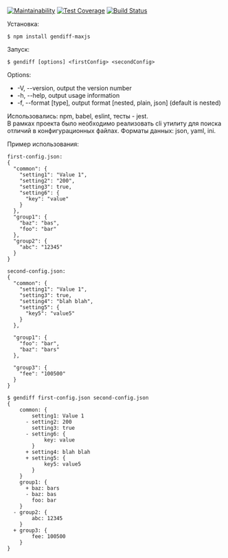 [![Maintainability](https://api.codeclimate.com/v1/badges/03785efcd227a5955cd9/maintainability)](https://codeclimate.com/github/maximjs/project-lvl2-s161/maintainability)
[![Test Coverage](https://api.codeclimate.com/v1/badges/03785efcd227a5955cd9/test_coverage)](https://codeclimate.com/github/maximjs/project-lvl2-s161/test_coverage)
[![Build Status](https://travis-ci.org/maximjs/project-lvl2-s161.svg?branch=master)](https://travis-ci.org/maximjs/project-lvl2-s161)

Установка:
```
$ npm install gendiff-maxjs
```

Запуск:
```
$ gendiff [options] <firstConfig> <secondConfig>
```
Options:  
* -V, --version, output the version number
* -h, --help, output usage information
* -f, --format [type], output format [nested, plain, json] (default is nested)

Использовались: npm, babel, eslint, тесты - jest.  
В рамках проекта было необходимо реализовать cli утилиту для поиска отличий в конфигурационных файлах. Форматы данных: json, yaml, ini.

Пример использования:
```
first-config.json:
{
  "common": {
    "setting1": "Value 1",
    "setting2": "200",
    "setting3": true,
    "setting6": {
      "key": "value"
    }
  },
  "group1": {
    "baz": "bas",
    "foo": "bar"
  },
  "group2": {
    "abc": "12345"
  }
}

second-config.json:
{
  "common": {
    "setting1": "Value 1",
    "setting3": true,
    "setting4": "blah blah",
    "setting5": {
      "key5": "value5"
    }
  },

  "group1": {
    "foo": "bar",
    "baz": "bars"
  },

  "group3": {
    "fee": "100500"
  }
}

$ gendiff first-config.json second-config.json
{
    common: {
        setting1: Value 1
      - setting2: 200
        setting3: true
      - setting6: {
            key: value
        }
      + setting4: blah blah
      + setting5: {
            key5: value5
        }
    }
    group1: {
      + baz: bars
      - baz: bas
        foo: bar
    }
  - group2: {
        abc: 12345
    }
  + group3: {
        fee: 100500
    }
}
```
